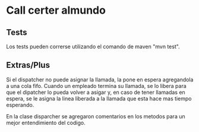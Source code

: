 # Call certer almundo

## Tests
Los tests pueden correrse utilizando el comando de maven "mvn test".

## Extras/Plus
Si el dispatcher no puede asignar la llamada, la pone en espera agregandola a una cola fifo.
Cuando un empleado termina su llamada, se lo libera para que el dipatcher lo pueda volver a asigar y, en caso de tener llamadas en espera, se le asigna la linea liberada a la llamada que esta hace mas tiempo esperando.

En la clase disparcher se agregaron comentarios en los metodos para un mejor entendimiento del codigo.